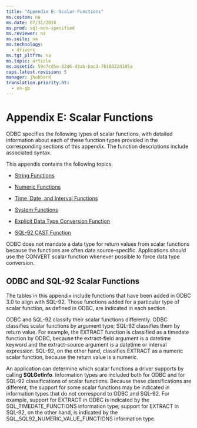 ```yaml
---
title: "Appendix E: Scalar Functions"
ms.custom: na
ms.date: 07/31/2016
ms.prod: sql-non-specified
ms.reviewer: na
ms.suite: na
ms.technology: 
  - drivers
ms.tgt_pltfrm: na
ms.topic: article
ms.assetid: 59c7cd5e-32d6-43ab-bac3-7010322d105a
caps.latest.revision: 5
manager: jhubbard
translation.priority.ht: 
  - en-gb
---
```

# Appendix E: Scalar Functions
ODBC specifies the following types of scalar functions, with detailed information about each of these function types provided in the corresponding sections of this appendix. The function descriptions include associated syntax.  
  
 This appendix contains the following topics.  
  
-   [String Functions](../content/String-Functions.md)  
  
-   [Numeric Functions](../content/Numeric-Functions.md)  
  
-   [Time, Date, and Interval Functions](../content/Time--Date--and-Interval-Functions.md)  
  
-   [System Functions](../content/System-Functions.md)  
  
-   [Explicit Data Type Conversion Function](../content/Explicit-Data-Type-Conversion-Function.md)  
  
-   [SQL-92 CAST Function](../content/SQL-92-CAST-Function.md)  
  
 ODBC does not mandate a data type for return values from scalar functions because the functions are often data source–specific. Applications should use the CONVERT scalar function whenever possible to force data type conversion.  
  
## ODBC and SQL-92 Scalar Functions  
 The tables in this appendix include functions that have been added in ODBC 3.0 to align with SQL-92. Those functions added for a particular type of scalar function, as defined in ODBC, are indicated in each section.  
  
 ODBC and SQL-92 classify their scalar functions differently. ODBC classifies scalar functions by argument type; SQL-92 classifies them by return value. For example, the EXTRACT function is classified as a timedate function by ODBC, because the extract-field argument is a datetime keyword and the extract-source argument is a datetime or interval expression. SQL-92, on the other hand, classifies EXTRACT as a numeric scalar function, because the return value is a numeric.  
  
 An application can determine which scalar functions a driver supports by calling **SQLGetInfo**. Information types are included both for ODBC and for SQL-92 classifications of scalar functions. Because these classifications are different, the support for some scalar functions may be indicated in information types that do not correspond to ODBC and SQL-92. For example, support for EXTRACT in ODBC is indicated by the SQL_TIMEDATE_FUNCTIONS information type; support for EXTRACT in SQL-92, on the other hand, is indicated by the SQL_SQL92_NUMERIC_VALUE_FUNCTIONS information type.